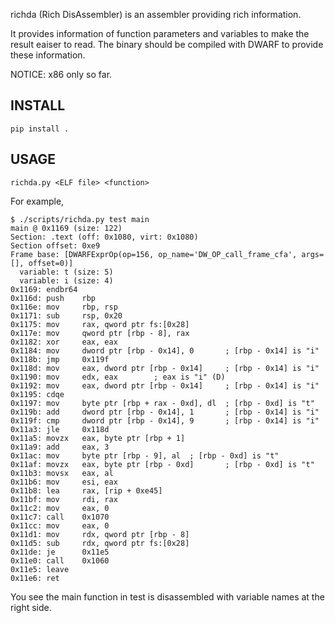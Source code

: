 richda (Rich DisAssembler) is an assembler providing rich information.

It provides information of function parameters and variables to make
the result eaiser to read. The binary should be compiled with DWARF to
provide these information.

NOTICE: x86 only so far.

## INSTALL

    pip install .

## USAGE

    richda.py <ELF file> <function>

For example,

    $ ./scripts/richda.py test main
    main @ 0x1169 (size: 122)
    Section: .text (off: 0x1080, virt: 0x1080)
    Section offset: 0xe9
    Frame base: [DWARFExprOp(op=156, op_name='DW_OP_call_frame_cfa', args=[], offset=0)]
      variable: t (size: 5)
      variable: i (size: 4)
    0x1169: endbr64
    0x116d: push    rbp
    0x116e: mov     rbp, rsp
    0x1171: sub     rsp, 0x20
    0x1175: mov     rax, qword ptr fs:[0x28]
    0x117e: mov     qword ptr [rbp - 8], rax
    0x1182: xor     eax, eax
    0x1184: mov     dword ptr [rbp - 0x14], 0       ; [rbp - 0x14] is "i"
    0x118b: jmp     0x119f
    0x118d: mov     eax, dword ptr [rbp - 0x14]     ; [rbp - 0x14] is "i"
    0x1190: mov     edx, eax        ; eax is "i" (D)
    0x1192: mov     eax, dword ptr [rbp - 0x14]     ; [rbp - 0x14] is "i"
    0x1195: cdqe
    0x1197: mov     byte ptr [rbp + rax - 0xd], dl  ; [rbp - 0xd] is "t"
    0x119b: add     dword ptr [rbp - 0x14], 1       ; [rbp - 0x14] is "i"
    0x119f: cmp     dword ptr [rbp - 0x14], 9       ; [rbp - 0x14] is "i"
    0x11a3: jle     0x118d
    0x11a5: movzx   eax, byte ptr [rbp + 1]
    0x11a9: add     eax, 3
    0x11ac: mov     byte ptr [rbp - 9], al  ; [rbp - 0xd] is "t"
    0x11af: movzx   eax, byte ptr [rbp - 0xd]       ; [rbp - 0xd] is "t"
    0x11b3: movsx   eax, al
    0x11b6: mov     esi, eax
    0x11b8: lea     rax, [rip + 0xe45]
    0x11bf: mov     rdi, rax
    0x11c2: mov     eax, 0
    0x11c7: call    0x1070
    0x11cc: mov     eax, 0
    0x11d1: mov     rdx, qword ptr [rbp - 8]
    0x11d5: sub     rdx, qword ptr fs:[0x28]
    0x11de: je      0x11e5
    0x11e0: call    0x1060
    0x11e5: leave
    0x11e6: ret

You see the main function in test is disassembled with variable names
at the right side.
